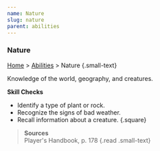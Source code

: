 ```yaml
---
name: Nature
slug: nature
parent: abilities
---
```

### Nature
[Home](dm-operations-center) > [Abilities](abilities) > Nature {.small-text}

Knowledge of the world, geography, and creatures.

**Skill Checks**<br/>
- Identify a type of plant or rock.
- Recognize the signs of bad weather.
- Recall information about a creature.
{.square}

> **Sources** <br/>
> Player's Handbook, p. 178
{.read .small-text}

